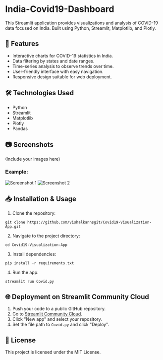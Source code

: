 # India-Covid19-Dashboard

This Streamlit application provides visualizations and analysis of COVID-19 data focused on India. Built using Python, Streamlit, Matplotlib, and Plotly.

## 🚀 Features
- Interactive charts for COVID-19 statistics in India.
- Data filtering by states and date ranges.
- Time-series analysis to observe trends over time.
- User-friendly interface with easy navigation.
- Responsive design suitable for web deployment.

## 🛠️ Technologies Used
- Python
- Streamlit
- Matplotlib
- Plotly
- Pandas

## 📷 Screenshots
(Include your images here)

### Example:
![Screenshot 1](images/screenshot1.png)
![Screenshot 2](images/screenshot2.png)

## 📥 Installation & Usage
1. Clone the repository:
```
git clone https://github.com/vishalkannsgit/Covid19-Visualization-App.git
```
2. Navigate to the project directory:
```
cd Covid19-Visualization-App
```
3. Install dependencies:
```
pip install -r requirements.txt
```
4. Run the app:
```
streamlit run Covid.py
```

## 🌐 Deployment on Streamlit Community Cloud
1. Push your code to a public GitHub repository.
2. Go to [Streamlit Community Cloud](https://share.streamlit.io/).
3. Click "New app" and select your repository.
4. Set the file path to `Covid.py` and click "Deploy".

## 📜 License
This project is licensed under the MIT License.

